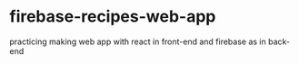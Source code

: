 # firebase-recipes-web-app
practicing making web app with react in front-end and firebase as in back-end
